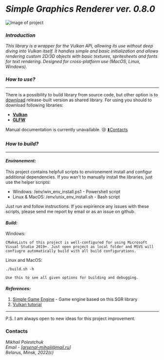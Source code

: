 # ***Simple Graphics Renderer ver. 0.8.0***

![Image of project](https://i.postimg.cc/4xrKg1gS/2022-02-01-14-38-36-1.jpg)

### ***Introduction***

*This library is a wrapper for the Vulkan API, allowing its use without deep diving into Vulkan itself. It handles simple and basic initialization and allows rendering custom 2D/3D objects with basic textures, spritesheets and fonts for text rendering. Designed for cross-platform use (MacOS, Linux, Windows).*

### ***How to use?***
___

There is a possibility to build library from source code, but other
option is to [download](https://github.com/xxxmonsterxxx/SGR/releases) release-built version as shared library. For using you should to download following libraries:
- [**Vulkan**](https://www.lunarg.com/vulkan-sdk)
- [**GLFW**](https://github.com/glfw/glfw)

Manual documentation is currently unavailable. :cry:
[:arrow_down:Contacts](#Contacts)

### ***How to build?***
___

#### ***Environement:***
This project contains helpfull scripts to environement install and configur additional dependencies. If you wan't to manually install the libraries, just use the helper scripts:
- Windows: /env/win_env_install.ps1 - Powershell script
- Linux & MacOS: /env/unix_env_install.sh - Bash script

Just run and follow instructions. If you expirience any issues with these scripts, please send me report by email or as an issue on github.
   

#### ***Build:***

Windows:
```
CMakeLists of this project is well-configured for using Microsoft Visual Studio 2019+. Just open project as local folder and MSVS will confiugre automatically build with all build configurations.
```

Linux and MacOS:
```
./build.sh -h

Use this to see all given options for building and debugging.
```

#### ***References:***
1. [Simple Game Engine](https://github.com/xxxmonsterxxx/SGE) - Game engine based on this SGR library
2. [Vulkan tutorial](https://vulkan-tutorial.com/)
___

P.S. I am always open to new ideas for this project improvement.

### Contacts
*Mikhail Polestchuk*   
*Email - [arsenal-mihail@mail.ru]*    
*Belarus, Minsk, 2022(c)*